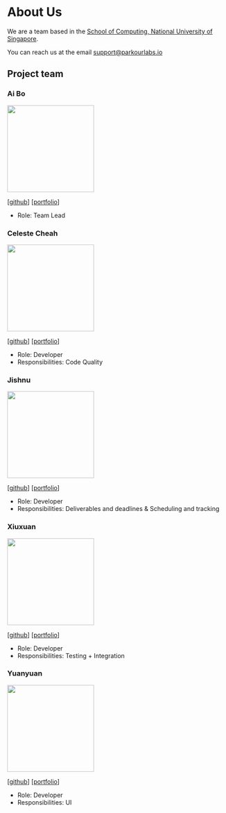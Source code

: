 # About Us


We are a team based in the [School of Computing, National University of Singapore](http://www.comp.nus.edu.sg).

You can reach us at the email [support@parkourlabs.io](mailto:support@parkourlabs.io)

## Project team

### Ai Bo

<img src="images/aibo.png" width="200px">

[[github](https://github.com/BoAi01)]
[[portfolio](team/BoAi01.md)]

* Role: Team Lead

### Celeste Cheah

<img src="images/celeste.png" width="200px">

[[github](https://github.com/cetigerlily)] 
[[portfolio](team/cetigerlily.md)]

* Role: Developer
* Responsibilities: Code Quality

### Jishnu

<img src="images/jishnu.png" width="200px">

[[github](https://github.com/jishnu28)]
[[portfolio](team/jishnu28.md)]

* Role: Developer
* Responsibilities: Deliverables and deadlines & Scheduling and tracking

### Xiuxuan

<img src="images/xiuxuan.png" width="200px">

[[github](https://github.com/wxxedu)]
[[portfolio](team/wxxedu.md)]

* Role: Developer
* Responsibilities: Testing + Integration

### Yuanyuan

<img src="images/yuanyuan.png" width="200px">

[[github](http://github.com/tangyuantyy)]
[[portfolio](team/tangyuantyy.md)]

* Role: Developer
* Responsibilities: UI


